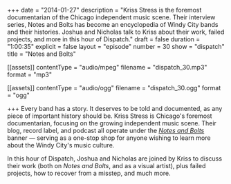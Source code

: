 +++
date = "2014-01-27"
description = "Kriss Stress is the foremost documentarian of the Chicago independent music scene. Their interview series, Notes and Bolts has become an encyclopedia of Windy City bands and their histories. Joshua and Nicholas talk to Kriss about their work, failed projects, and more in this hour of Dispatch."
draft = false
duration = "1:00:35"
explicit = false
layout = "episode"
number = 30
show = "dispatch"
title = "Notes and Bolts"

[[assets]]
  contentType = "audio/mpeg"
  filename = "dispatch_30.mp3"
  format = "mp3"

[[assets]]
  contentType = "audio/ogg"
  filename = "dispatch_30.ogg"
  format = "ogg"

+++
Every band has a story. It deserves to be told and documented, as any piece of important history should be. Kriss Stress is Chicago's foremost documentarian, focusing on the growing independent music scene. Their blog, record label, and podcast all operate under the [*Notes and Bolts*](http://www.notesandbolts.com) banner &mdash; serving as a one-stop shop for anyone wishing to learn more about the Windy City's music culture.

In this hour of Dispatch, Joshua and Nicholas are joined by Kriss to discuss their work (both on *Notes and Bolts*, and as a visual artist), plus failed projects, how to recover from a misstep, and much more.